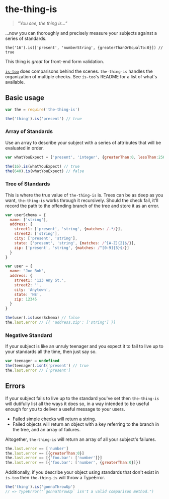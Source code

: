 # the-thing-is

> _"You see, the thing is..."_

...now you can thoroughly and precisely measure your subjects against a series of standards.

`the('16').is(['present', 'numberString', {greaterThanOrEqualTo:0}]) // true`

This thing is _great_ for front-end form validation.

[`is-too`](https://github.com/LoudBit/is-too) does comparisons behind the scenes. `the-thing-is` handles the organization of multiple checks. See `is-too`'s README for a list of what's available.


## Basic usage

``` javascript
var the = require('the-thing-is')

the('thing').is('present') // true
```

### Array of Standards

Use an array to describe your subject with a series of attributes that will be evaluated in order.

``` javascript
var whatYouExpect = ['present', 'integer', {greaterThan:0, lessThan:256}]

the(16).is(whatYouExpect) // true
the(640).is(whatYouExpect) // false
```

### Tree of Standards

This is where the true value of `the-thing-is` is. Trees can be as deep as you want, `the-thing-is` works through it recursively.
Should the check fail, it'll record the path to the offending branch of the tree and store it as an error.

``` javascript
var userSchema = {
  name: ['string'],
  address: {
    street1: ['present', 'string', {matches: /.*/}],
    street2: ['string'],
    city: ['present', 'string'],
    state: ['present', 'string', {matches: /^[A-Z]{2}$/}],
    zip: ['present', 'string', {matches: /^[0-9]{5}$/}]
  }
}

var user = {
  name: "Joe Bob",
  address: {
    street1: '123 Any St.',
    street2: '',
    city: 'Anytown',
    state: 'NE',
    zip: 12345
  }
}

the(user).is(userSchema) // false
the.last.error // [{ 'address.zip': ['string'] }]
```


### Negative Standard

If your subject is like an unruly teenager and you expect it to fail to live up to your standards all the time, then just say so.

``` javascript
var teenager = undefined
the(teenager).isnt('present') // true
the.last.error // ['present']
```


## Errors

If your subject fails to live up to the standard you've set then `the-thing-is` will dutifully list all the ways it does so, in a way intended to be useful enough for you to deliver a useful message to your users.

- Failed simple checks will return a string.
- Failed objects will return an object with a key referring to the branch in the tree, and an array of failures.

Altogether, `the-thing-is` will return an array of all your subject's failures.


``` javascript
the.last.error == ['number']
the.last.error == [{greaterThan:0}]
the.last.error == [{'foo.bar': ['number']}]
the.last.error == [{'foo.bar': ['number', {greaterThan:0}]}]
```

Additionally, if you describe your object using standards that don't exist in `is-too` then `the-thing-is` will throw a TypeError.

``` javascript
the('thing').is('gonnaThrowUp')
// => TypeError("`gonnaThrowUp` isn't a valid comparison method.")
```


